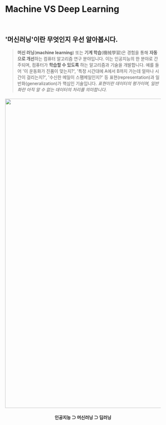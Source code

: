 # Machine VS Deep Learning


​	

## '머신러닝'이란 무엇인지 우선 알아봅시다.

>**머신 러닝**(**machine learning**) 또는 **기계 학습**(機械學習)은 경험을 통해 **자동으로 개선**하는 컴퓨터 알고리즘 연구 분야입니다. 이는 인공지능의 한 분야로 간주되며, 컴퓨터가 **학습할 수 있도록** 하는 알고리즘과 기술을 개발합니다. 예를 들어 '이 운동화가 진품이 맞는지?', '특정 시간대에 A에서 B까지 가는데 얼마나 시간이 걸리는지?', '수신한 메일이 스팸메일인지?' 등 표현(representation)과 일반화(generalization)가 핵심인 기술입니다. _표현이란 데이터의 평가이며, 일반화란 아직 알 수 없는 데이터의 처리를 의미합니다._

<image src="/images/AI_ML_DL_00.png" width="1000px" style="display: block; margin: 20px auto">

<p style="text-align:center; font-weight:bold">인공지능 ⊃  머신러닝  ⊃  딥러닝<p>


